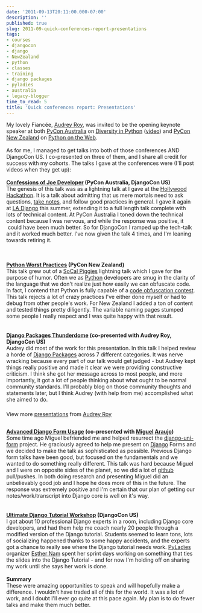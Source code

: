 ```yaml
---
date: '2011-09-13T20:11:00.000-07:00'
description: ''
published: true
slug: 2011-09-quick-conferences-report-presentations
tags:
- courses
- djangocon
- django
- NewZealand
- python
- classes
- training
- django packages
- pyladies
- australia
- legacy-blogger
time_to_read: 5
title: 'Quick conferences report: Presentations'
---
```


My lovely Fiancée, <a href="http://audreyr.posterous.com/">Audrey Roy</a>, was invited to be the opening keynote speaker at both <a href="http://pycon-au.org/2011">PyCon Australia</a>&nbsp;on <a href="http://www.slideshare.net/audreyr/pycon-australia-2011-keynote-audrey-roy">Diversity in Python</a>&nbsp;(<a href="http://www.youtube.com/watch?v=76YfICi8LcA">video</a>) and <a href="http://nz.pycon.org/2011/about/">PyCon New Zealand</a>&nbsp;on <a href="http://www.slideshare.net/audreyr/kiwi-pycon-2011-audrey-roy-keynote-speech">Python on the Web</a>.<br /><br />As for me, I managed to get talks into both of those conferences AND DjangoCon US. I co-presented on three of them, and I share all credit for success with my cohorts.&nbsp;The talks I gave at the conferences were (I'll post videos when they get up):<br /><br /><b><a href="http://www.slideshare.net/pydanny/confessions-of-a-joe-developer">Confessions of Joe Developer</a> (PyCon Australia, DjangoCon US)</b><br />The genesis of this talk was as a lightning talk at I gave at the <a href="http://pydanny.blogspot.com/2011/06/hollywood-hackathon-on-june-18th.html">Hollywood</a> <a href="http://pydanny.blogspot.com/2011/06/hollywood-hackathon-report.html">Hackathon</a>. It is a talk about admitting that us mere mortals need to ask questions, <a href="http://pydanny-event-notes.rtfd.org/">take notes</a>, and follow good practices in general. I gave it again at <a href="http://www.meetup.com/ladjango/">LA Django</a> this summer, extending it to a full length talk complete with lots of technical content. At PyCon Australia I toned down the technical content because I was nervous, and while the response was positive, it &nbsp;could have been much better. So for DjangoCon I ramped up the tech-talk and it worked much better. I've now given the talk 4 times, and I'm leaning towards retiring it.<br /><div id="__ss_8349366" style="width: 425px;"> &nbsp;</div><br /><b><a href="http://www.slideshare.net/pydanny/python-worst-practices">Python Worst Practices</a> (PyCon New Zealand)</b><br />This talk grew out of a <a href="http://socal-piggies.org/scp">SoCal Piggies</a> lightning talk which I gave for the purpose of humor. Often we as <a href="http://python.org/">Python</a> developers are smug in the clarity of the language that we don't realize just how easily we can obfuscate code. In fact, I contend that Python is fully capable of a <a href="http://en.wikipedia.org/wiki/Code_Obfuscation#Recreational_obfuscation">code obfuscation contest</a>. This talk rejects a lot of crazy practices I've either done myself or had to debug from other people's work. For New Zealand I added a ton of content and tested things pretty diligently. The variable naming pages stumped some people I really respect and I was quite happy with that result.<br /><div id="__ss_7771404" style="width: 425px;"> &nbsp;</div><br /><b><a href="http://www.slideshare.net/audreyr/django-package-thunderdome-by-audrey-roy-daniel-greenfeld">Django Packages Thunderdome</a> (co-presented with Audrey Roy, DjangoCon US)</b><br />Audrey did most of the work for this presentation. In this talk I helped review a horde of <a href="http://djangopackages.com/">Django Packages</a> across 7 different categories. It was nerve wracking because every part of our talk would get judged - but Audrey kept things really positive and made it clear we were providing constructive criticism. I think she got her message across to most people, and more importantly, it got a lot of people thinking about what ought to be normal community standards. I'll probably blog on those community thoughts and statements later, but I think Audrey (with help from me) accomplished what she aimed to do.<br /><div id="__ss_9168634" style="width: 425px;">  <br /><div style="padding: 5px 0 12px;">View more <a href="http://www.slideshare.net/" target="_blank">presentations</a> from <a href="http://www.slideshare.net/audreyr" target="_blank">Audrey Roy</a> </div></div><br /><b><a href="http://www.slideshare.net/pydanny/advanced-django-forms-usage">Advanced Django Form Usage</a> (co-presented with <a href="http://twitter.com/maraujop">Miguel</a> <a href="http://tothinkornottothink.com/">Araujo</a>)</b><br />Some time ago Miguel befriended me and helped resurrect the <a href="http://django-uni-form.rtfd.org/">django-uni-form</a> project. He graciously agreed to help me present on <a href="http://djangoproject.com/">Django</a> Forms and we decided to make the talk as sophisticated as possible. Previous Django form talks have been good, but focused on the fundamentals and we wanted to do something really different. This talk was hard because Miguel and I were on opposite sides of the planet, so we did a lot of <a href="https://github.com/">github</a> pull/pushes. In both doing research and presenting Miguel did an unbelievably good job and I hope he does more of this in the future. The response was extremely positive and I'm certain that our plan of getting our notes/work/transcript into Django core is well on it's way.<br /><div id="__ss_9181902" style="width: 425px;"> &nbsp;</div><br /><b><a href="http://pydanny.blogspot.com/2011/07/ultimate-django-tutorial-workshop.html">Ultimate Django Tutorial Workshop</a> (DjangoCon US)</b><br />I got about 10 professional Django experts in a room, including Django core developers, and had them help me coach nearly 20 people through a modified version of the Django tutorial. Students seemed to learn tons, lots of socializing happened thanks to some happy accidents, and the experts got a chance to really see where the Django tutorial needs work. <a href="http://pyladies.com/">PyLadies</a> organizer <a href="http://esthernam.com/">Esther Nam</a> spent her sprint days working on something that ties the slides into the Django Tutorial - and for now I'm holding off on sharing my work until she says her work is done.<br /><br /><b>Summary</b><br />These were amazing opportunities to speak and will hopefully make a difference. I wouldn't have traded all of this for the world. It was a lot of work, and I doubt I'll ever go quite at this pace again. My plan is to do fewer talks and make them much better.